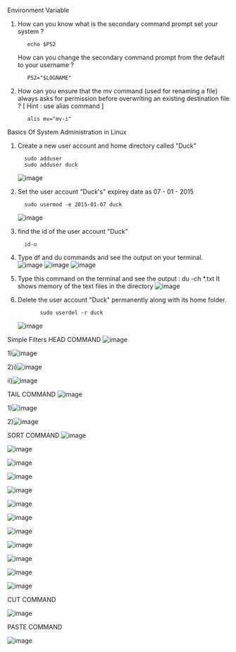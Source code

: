 Environment Variable

1. How can you know what is the secondary command prompt set your system ?

          echo $PS2
   How can you change the secondary command prompt from the default to your username ?

          PS2="$LOGNAME"

2. How can you ensure that the mv command (used for renaming a file) always asks for permission before overwriting an existing destination file ? 
   [ Hint : use alias command ]

          alis mv="mv-i"

Basics Of System Administration in Linux

1) Create a new user account and home directory called "Duck"
   
         sudo adduser
         sudo adduser duck
   ![image](https://github.com/Sharath15eUR/SivanithishRK/assets/79641980/108501f1-54bf-4abf-8c18-a2e026e7a30d)



2) Set the user account "Duck's" expirey date as 07 - 01 - 2015
   
         sudo usermod -e 2015-01-07 duck
   ![image](https://github.com/Sharath15eUR/SivanithishRK/assets/79641980/26a60822-556b-4d01-9147-cb97d5384881)

         



         

3) find the id of the user account "Duck"
   
         id-u

4) Type df and du commands and see the output on your terminal.
             ![image](https://github.com/Sharath15eUR/SivanithishRK/assets/79641980/a4d569fa-a3f2-4656-b267-f74e15fbf541)
             ![image](https://github.com/Sharath15eUR/SivanithishRK/assets/79641980/a5bd3ef7-7bf6-47ff-bc86-63a4a80019bd)
             ![image](https://github.com/Sharath15eUR/SivanithishRK/assets/79641980/f5affff7-ebe4-470b-9adf-6c3e4f400a77)


          

         
         

        

5) Type this command on the terminal and see the output :
   du -ch *.txt
        It shows  memory of the text files in the directory
        ![image](https://github.com/Sharath15eUR/SivanithishRK/assets/79641980/9dbf2c8c-5348-4a2d-a6cd-dee6d125261f)


6) Delete the user account "Duck" permanently along with its home folder.

              sudo userdel -r duck
   ![image](https://github.com/Sharath15eUR/SivanithishRK/assets/79641980/ae8274ec-75d6-4761-88f7-de3f7f24db28)


Simple Filters
HEAD COMMAND
![image](https://github.com/Sharath15eUR/SivanithishRK/assets/79641980/a2500301-3411-42cc-b6f2-0d8b9de26140)


1)![image](https://github.com/Sharath15eUR/SivanithishRK/assets/79641980/52b6765e-ed2c-4d02-902d-cef2519cd312)

2)i)![image](https://github.com/Sharath15eUR/SivanithishRK/assets/79641980/b0bcbb6a-62b8-4de2-8045-d01cb076caf5)

ii)![image](https://github.com/Sharath15eUR/SivanithishRK/assets/79641980/7f2067ce-b946-4099-bd5f-df523624c0be)






TAIL COMMAND
![image](https://github.com/Sharath15eUR/SivanithishRK/assets/79641980/011ea5af-b6d4-4d26-9234-f071beee03a6)

1)![image](https://github.com/Sharath15eUR/SivanithishRK/assets/79641980/3aa90bfa-d196-46a6-a14b-dc9a62ea65c1)

2)![image](https://github.com/Sharath15eUR/SivanithishRK/assets/79641980/4c6ac1b5-b8c5-4a63-bbb7-e7717bcb5e59)





SORT COMMAND
![image](https://github.com/Sharath15eUR/SivanithishRK/assets/79641980/7cf2db96-7eaa-4451-b18a-80e1a0669f1d)

![image](https://github.com/Sharath15eUR/SivanithishRK/assets/79641980/fa4c5c56-80e5-4ea2-ab29-4fa40b01d53c)

![image](https://github.com/Sharath15eUR/SivanithishRK/assets/79641980/d08af366-ec43-418e-b756-3d22cf7008c5)

![image](https://github.com/Sharath15eUR/SivanithishRK/assets/79641980/3d44a45d-d1e2-406f-932e-695c273c919b)


![image](https://github.com/Sharath15eUR/SivanithishRK/assets/79641980/802b9286-267b-4083-9da3-110545ea6edc)

![image](https://github.com/Sharath15eUR/SivanithishRK/assets/79641980/85e4f842-ba60-42d9-94f7-a2f9fca8ccc8)


![image](https://github.com/Sharath15eUR/SivanithishRK/assets/79641980/84ff04ce-8757-4ced-809e-a7d4ad90a473)

![image](https://github.com/Sharath15eUR/SivanithishRK/assets/79641980/72275397-2deb-4f62-9476-2d027f82071b)

![image](https://github.com/Sharath15eUR/SivanithishRK/assets/79641980/f732c1d2-32e4-4651-b91a-7867a03d4399)

![image](https://github.com/Sharath15eUR/SivanithishRK/assets/79641980/a9b5c8d2-0cc4-4b2a-be6a-6a3b9a2757f9)

![image](https://github.com/Sharath15eUR/SivanithishRK/assets/79641980/78a0719f-b47f-41e6-9496-0121ca5734cb)

![image](https://github.com/Sharath15eUR/SivanithishRK/assets/79641980/c895d0ae-09e9-4eed-8737-a47fa38072a7)










CUT COMMAND

![image](https://github.com/Sharath15eUR/SivanithishRK/assets/79641980/ce26a14a-b19b-4c6a-ac71-4c23c2d3b3ca)



PASTE COMMAND

![image](https://github.com/Sharath15eUR/SivanithishRK/assets/79641980/a819a9ea-413a-406b-84fe-b4f75f6cda75)






         



             
